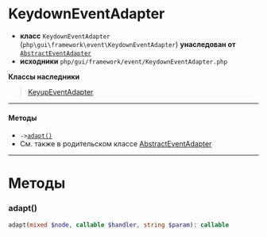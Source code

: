# KeydownEventAdapter

- **класс** `KeydownEventAdapter` (`php\gui\framework\event\KeydownEventAdapter`) **унаследован от** [`AbstractEventAdapter`](https://github.com/jphp-compiler/develnext/blob/master/dn-app-framework/api-docs/classes/php/gui/framework/event/AbstractEventAdapter.ru.md)
- **исходники** `php/gui/framework/event/KeydownEventAdapter.php`

**Классы наследники**

> [KeyupEventAdapter](https://github.com/jphp-compiler/develnext/blob/master/dn-app-framework/api-docs/classes/php/gui/framework/event/KeyupEventAdapter.ru.md)

---

#### Методы

- `->`[`adapt()`](#method-adapt)
- См. также в родительском классе [AbstractEventAdapter](https://github.com/jphp-compiler/develnext/blob/master/dn-app-framework/api-docs/classes/php/gui/framework/event/AbstractEventAdapter.ru.md)

---
# Методы

<a name="method-adapt"></a>

### adapt()
```php
adapt(mixed $node, callable $handler, string $param): callable
```